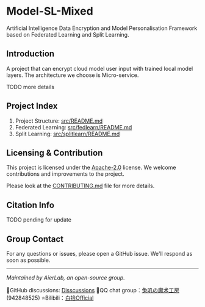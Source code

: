 # Model-SL-Mixed
Artificial Intelligence Data Encryption and Model Personalisation Framework based on Federated Learning and Split Learning.

## Introduction

A project that can encrypt cloud model user input with trained local model layers. The architecture we choose is Micro-service.

TODO more details

## Project Index

1. Project Structure: [src/README.md](src/README.md)
2. Federated Learning: [src/fedlearn/README.md](src/fedlearn/README.md)
3. Split Learning: [src/splitlearn/README.md](src/splitlearn/README.md)

## Licensing & Contribution

This project is licensed under the [Apache-2.0](LICENSE) license. We welcome contributions and improvements to the project. 

Please look at the [CONTRIBUTING.md](CONTRIBUTING.md) file for more details.

## Citation Info

TODO pending for update

## Group Contact

For any questions or issues, please open a GitHub issue. We'll respond as soon as possible.

---

_Maintained by AierLab, an open-source group._

🤖GitHub discussions: [Disscussions](https://github.com/orgs/AierLab/discussions)
🌸QQ chat group：[兔叽の魔术工房](https://jq.qq.com/?_wv=1027&k=EaGddTQg) (942848525)
⭐Bilibili：[白拾Official](https://space.bilibili.com/98639326)



   



   
  

